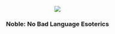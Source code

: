 <div align="center">
    <img src="https://allahcorp.com/static/assets/noble.png">
    <h3>Noble: No Bad Language Esoterics</h3>
</div>
